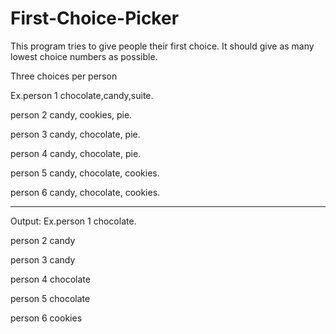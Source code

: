 # First-Choice-Picker

This program  tries to give people their first choice. It should give as many lowest choice numbers as possible. 


Three choices per person

Ex.person 1 chocolate,candy,suite.

person 2 candy, cookies, pie.

person 3 candy, chocolate, pie.

person 4 candy, chocolate, pie.

person 5 candy, chocolate, cookies.

person 6 candy, chocolate, cookies.
______________________________________________________


Output:
Ex.person 1 chocolate.

person 2 candy

person 3 candy

person 4 chocolate

person 5 chocolate

person 6 cookies
